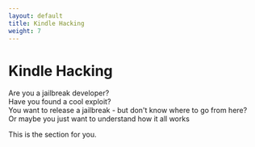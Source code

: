 ```yaml
---
layout: default
title: Kindle Hacking
weight: 7
---
```


# Kindle Hacking
Are you a jailbreak developer?  
Have you found a cool exploit?  
You want to release a jailbreak - but don't know where to go from here?  
Or maybe you just want to understand how it all works


This is the section for you.
